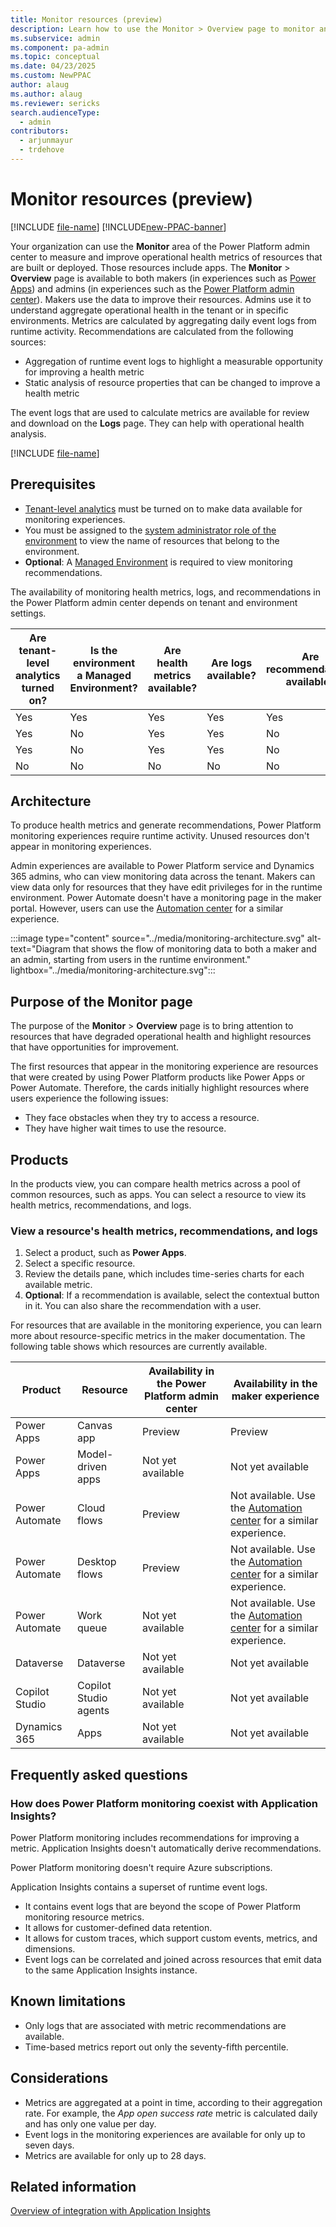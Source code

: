 ```yaml
---
title: Monitor resources (preview)
description: Learn how to use the Monitor > Overview page to monitor and improve operational health.
ms.subservice: admin
ms.component: pa-admin
ms.topic: conceptual
ms.date: 04/23/2025
ms.custom: NewPPAC
author: alaug
ms.author: alaug
ms.reviewer: sericks
search.audienceType: 
  - admin
contributors:
  - arjunmayur
  - trdehove
---
```


# Monitor resources (preview)

[!INCLUDE [file-name](~/../shared-content/shared/preview-includes/preview-banner.md)]
[!INCLUDE[new-PPAC-banner](~/includes/new-PPAC-banner.md)]

Your organization can use the **Monitor** area of the Power Platform admin center to measure and improve operational health metrics of resources that are built or deployed. Those resources include apps. The **Monitor** > **Overview** page is available to both makers (in experiences such as [Power Apps](https://make.powerapps.com/)) and admins (in experiences such as the [Power Platform admin center](https://admin.powerplatform.microsoft.com/)). Makers use the data to improve their resources. Admins use it to understand aggregate operational health in the tenant or in specific environments. Metrics are calculated by aggregating daily event logs from runtime activity. Recommendations are calculated from the following sources:

- Aggregation of runtime event logs to highlight a measurable opportunity for improving a health metric
- Static analysis of resource properties that can be changed to improve a health metric

The event logs that are used to calculate metrics are available for review and download on the **Logs** page. They can help with operational health analysis.

[!INCLUDE [file-name](~/../shared-content/shared/preview-includes/preview-note-pp.md)]

## Prerequisites

- [Tenant-level analytics](../tenant-level-analytics.md) must be turned on to make data available for monitoring experiences.
- You must be assigned to the [system administrator role of the environment](../manage-high-privileged-admin-roles.md#self-elevate-to-the-system-administrator-role) to view the name of resources that belong to the environment.
- **Optional**: A [Managed Environment](../managed-environment-overview.md) is required to view monitoring recommendations.

The availability of monitoring health metrics, logs, and recommendations in the Power Platform admin center depends on tenant and environment settings.

| Are tenant-level analytics turned on? | Is the environment a Managed Environment? | Are health metrics available? | Are logs available? | Are recommendations available? |
|---|---|---|---|---|
| Yes | Yes| Yes | Yes | Yes |
| Yes | No | Yes | Yes | No |
| Yes | No| Yes| Yes | No |
| No | No | No | No | No |

## Architecture

To produce health metrics and generate recommendations, Power Platform monitoring experiences require runtime activity. Unused resources don't appear in monitoring experiences.

Admin experiences are available to Power Platform service and Dynamics 365 admins, who can view monitoring data across the tenant. Makers can view data only for resources that they have edit privileges for in the runtime environment. Power Automate doesn't have a monitoring page in the maker portal. However, users can use the [Automation center](/power-automate/automation-center-overview) for a similar experience.

:::image type="content" source="../media/monitoring-architecture.svg" alt-text="Diagram that shows the flow of monitoring data to both a maker and an admin, starting from users in the runtime environment." lightbox="../media/monitoring-architecture.svg":::

## Purpose of the Monitor page

The purpose of the **Monitor** > **Overview** page is to bring attention to resources that have degraded operational health and highlight resources that have opportunities for improvement.  

The first resources that appear in the monitoring experience are resources that were created by using Power Platform products like Power Apps or Power Automate. Therefore, the cards initially highlight resources where users experience the following issues:

- They face obstacles when they try to access a resource.
- They have higher wait times to use the resource.


## Products

In the products view, you can compare health metrics across a pool of common resources, such as apps. You can select a resource to view its health metrics, recommendations, and logs.

### View a resource's health metrics, recommendations, and logs

1. Select a product, such as **Power Apps**.
1. Select a specific resource.
1. Review the details pane, which includes time-series charts for each available metric.
1. **Optional**: If a recommendation is available, select the contextual button in it. You can also share the recommendation with a user.

For resources that are available in the monitoring experience, you can learn more about resource-specific metrics in the maker documentation. The following table shows which resources are currently available.

| Product | Resource | Availability in the Power Platform admin center | Availability in the maker experience |
|---|---|---|---|
| Power Apps | Canvas app | Preview | Preview |
| Power Apps | Model-driven apps | Not yet available | Not yet available |
| Power Automate | Cloud flows | Preview | Not available. Use the [Automation center](/power-automate/automation-center-overview) for a similar experience. |
| Power Automate | Desktop flows | Preview | Not available. Use the [Automation center](/power-automate/automation-center-overview) for a similar experience. |
| Power Automate | Work queue | Not yet available| Not available. Use the [Automation center](/power-automate/automation-center-overview) for a similar experience. |
| Dataverse | Dataverse | Not yet available | Not yet available |
| Copilot Studio | Copilot Studio agents | Not yet available | Not yet available |
| Dynamics 365 | Apps | Not yet available | Not yet available |

## Frequently asked questions

### How does Power Platform monitoring coexist with Application Insights?

Power Platform monitoring includes recommendations for improving a metric. Application Insights doesn't automatically derive recommendations.

Power Platform monitoring doesn't require Azure subscriptions.

Application Insights contains a superset of runtime event logs.

- It contains event logs that are beyond the scope of Power Platform monitoring resource metrics.
- It allows for customer-defined data retention.
- It allows for custom traces, which support custom events, metrics, and dimensions.
- Event logs can be correlated and joined across resources that emit data to the same Application Insights instance.


## Known limitations

- Only logs that are associated with metric recommendations are available.
- Time-based metrics report out only the seventy-fifth percentile.

## Considerations

- Metrics are aggregated at a point in time, according to their aggregation rate. For example, the *App open success rate* metric is calculated daily and has only one value per day.
- Event logs in the monitoring experiences are available for only up to seven days.
- Metrics are available for only up to 28 days.

## Related information

[Overview of integration with Application Insights](../overview-integration-application-insights.md)
